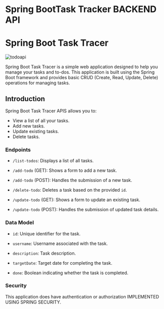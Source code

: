 # Spring BootTask Tracker BACKEND API

# Spring Boot Task Tracer

![todoapi](https://github.com/JoseSagwe/SpringBootTaskTrackerProject/assets/110198843/ed30966d-348e-452a-9207-20980effe1c8)

Spring Boot Task Tracer is a simple web application designed to help you manage your tasks and to-dos. This application is built using the Spring Boot framework and provides basic CRUD (Create, Read, Update, Delete) operations for managing tasks.

## Introduction


Spring Boot Task Tracer APIS allows you to:

- View a list of all your tasks.
- Add new tasks.
- Update existing tasks.
- Delete tasks.

### Endpoints

- `/list-todos`: Displays a list of all tasks.
  
- `/add-todo` (GET): Shows a form to add a new task.
  
- `/add-todo` (POST): Handles the submission of a new task.
  
- `/delete-todo`: Deletes a task based on the provided `id`.
  
- `/update-todo` (GET): Shows a form to update an existing task.
  
- `/update-todo` (POST): Handles the submission of updated task details.

### Data Model

- `id`: Unique identifier for the task.

  
- `username`: Username associated with the task.

  
- `description`: Task description.
  
- `targetDate`: Target date for completing the task.

  
- `done`: Boolean indicating whether the task is completed.

  

### Security

This application does have authentication or authorization IMPLEMENTED USING SPRING SECURITY. 
